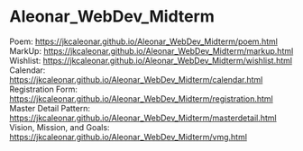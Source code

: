 # Aleonar_WebDev_Midterm
Poem: https://jkcaleonar.github.io/Aleonar_WebDev_Midterm/poem.html <br>
MarkUp: https://jkcaleonar.github.io/Aleonar_WebDev_Midterm/markup.html <br>
Wishlist: https://jkcaleonar.github.io/Aleonar_WebDev_Midterm/wishlist.html <br>
Calendar: https://jkcaleonar.github.io/Aleonar_WebDev_Midterm/calendar.html <br>
Registration Form: https://jkcaleonar.github.io/Aleonar_WebDev_Midterm/registration.html <br>
Master Detail Pattern: https://jkcaleonar.github.io/Aleonar_WebDev_Midterm/masterdetail.html <br>
Vision, Mission, and Goals: https://jkcaleonar.github.io/Aleonar_WebDev_Midterm/vmg.html <br>
